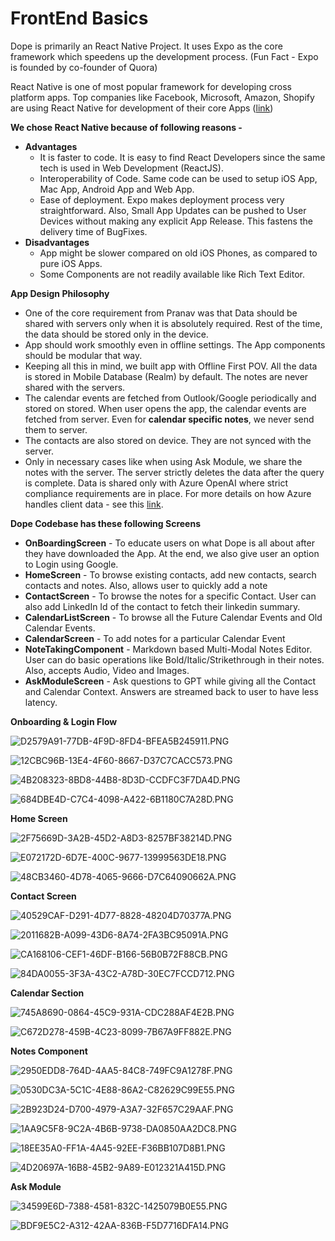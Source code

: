 # FrontEnd Basics

Dope is primarily an React Native Project. 
It uses Expo as the core framework which speedens up the development process. (Fun Fact - Expo is founded by co-founder of Quora)

React Native is one of most popular framework for developing cross platform apps. Top companies like Facebook, Microsoft, Amazon, Shopify are using React Native for development of their core Apps ([link](https://reactnative.dev/showcase))

**We chose React Native because of following reasons -** 

- **Advantages**
    - It is faster to code. It is easy to find React Developers since the same tech is used in Web Development (ReactJS).
    - Interoperability of Code. Same code can be used to setup iOS App, Mac App, Android App and Web App.
    - Ease of deployment. Expo makes deployment process very straightforward. Also, Small App Updates can be pushed to User Devices without making any explicit App Release. This fastens the delivery time of BugFixes.
- **Disadvantages**
    - App might be slower compared on old iOS Phones, as compared to pure iOS Apps.
    - Some Components are not readily available like Rich Text Editor.

**App Design Philosophy**

- One of the core requirement from Pranav was that Data should be shared with servers only when it is absolutely required. Rest of the time, the data should be stored only in the device.
- App should work smoothly even in offline settings. The App components should be modular that way.
- Keeping all this in mind, we built app with Offline First POV. All the data is stored in Mobile Database (Realm) by default. The notes are never shared with the servers.
- The calendar events are fetched from Outlook/Google periodically and stored on stored. When user opens the app, the calendar events are fetched from server. Even for **calendar specific notes**, we never send them to server.
- The contacts are also stored on device. They are not synced with the server.
- Only in necessary cases like when using Ask Module, we share the notes with the server. The server strictly deletes the data after the query is complete. Data is shared only with Azure OpenAI where strict compliance requirements are in place. For more details on how Azure handles client data - see this [link](https://learn.microsoft.com/en-us/legal/cognitive-services/openai/data-privacy).

**Dope Codebase has these following Screens**

- **OnBoardingScreen** - To educate users on what Dope is all about after they have downloaded the App. At the end, we also give user an option to Login using Google.
- **HomeScreen** - To browse existing contacts, add new contacts, search contacts and notes. Also, allows user to quickly add a note
- **ContactScreen** - To browse the notes for a specific Contact. User can also add LinkedIn Id of the contact to fetch their linkedin summary.
- **CalendarListScreen** - To browse all the Future Calendar Events and Old Calendar Events.
- **CalendarScreen** - To add notes for a particular Calendar Event
- **NoteTakingComponent** - Markdown based Multi-Modal Notes Editor. User can do basic operations like Bold/Italic/Strikethrough in their notes. Also, accepts Audio, Video and Images.
- **AskModuleScreen** - Ask questions to GPT while giving all the Contact and Calendar Context. Answers are streamed back to user to have less latency.

**Onboarding & Login Flow**

![D2579A91-77DB-4F9D-8FD4-BFEA5B245911.PNG](App%20Flow%201581096c68b64f9c9be3c87d632eabd7/D2579A91-77DB-4F9D-8FD4-BFEA5B245911.png)

![12CBC96B-13E4-4F60-8667-D37C7CACC573.PNG](App%20Flow%201581096c68b64f9c9be3c87d632eabd7/12CBC96B-13E4-4F60-8667-D37C7CACC573.png)

![4B208323-8BD8-44B8-8D3D-CCDFC3F7DA4D.PNG](App%20Flow%201581096c68b64f9c9be3c87d632eabd7/4B208323-8BD8-44B8-8D3D-CCDFC3F7DA4D.png)

![684DBE4D-C7C4-4098-A422-6B1180C7A28D.PNG](App%20Flow%201581096c68b64f9c9be3c87d632eabd7/684DBE4D-C7C4-4098-A422-6B1180C7A28D.png)

**Home Screen**

![2F75669D-3A2B-45D2-A8D3-8257BF38214D.PNG](App%20Flow%201581096c68b64f9c9be3c87d632eabd7/2F75669D-3A2B-45D2-A8D3-8257BF38214D.png)

![E072172D-6D7E-400C-9677-13999563DE18.PNG](App%20Flow%201581096c68b64f9c9be3c87d632eabd7/E072172D-6D7E-400C-9677-13999563DE18.png)

![48CB3460-4D78-4065-9666-D7C64090662A.PNG](App%20Flow%201581096c68b64f9c9be3c87d632eabd7/48CB3460-4D78-4065-9666-D7C64090662A.png)

**Contact Screen**

![40529CAF-D291-4D77-8828-48204D70377A.PNG](App%20Flow%201581096c68b64f9c9be3c87d632eabd7/40529CAF-D291-4D77-8828-48204D70377A.png)

![2011682B-A099-43D6-8A74-2FA3BC95091A.PNG](App%20Flow%201581096c68b64f9c9be3c87d632eabd7/2011682B-A099-43D6-8A74-2FA3BC95091A.png)

![CA168106-CEF1-46DF-B166-56B0B72F88CB.PNG](App%20Flow%201581096c68b64f9c9be3c87d632eabd7/CA168106-CEF1-46DF-B166-56B0B72F88CB.png)

![84DA0055-3F3A-43C2-A78D-30EC7FCCD712.PNG](App%20Flow%201581096c68b64f9c9be3c87d632eabd7/84DA0055-3F3A-43C2-A78D-30EC7FCCD712.png)

**Calendar Section**

![745A8690-0864-45C9-931A-CDC288AF4E2B.PNG](App%20Flow%201581096c68b64f9c9be3c87d632eabd7/745A8690-0864-45C9-931A-CDC288AF4E2B.png)

![C672D278-459B-4C23-8099-7B67A9FF882E.PNG](App%20Flow%201581096c68b64f9c9be3c87d632eabd7/C672D278-459B-4C23-8099-7B67A9FF882E.png)

**Notes Component**

![2950EDD8-764D-4AA5-84C8-749FC9A1278F.PNG](App%20Flow%201581096c68b64f9c9be3c87d632eabd7/2950EDD8-764D-4AA5-84C8-749FC9A1278F.png)

![0530DC3A-5C1C-4E88-86A2-C82629C99E55.PNG](App%20Flow%201581096c68b64f9c9be3c87d632eabd7/0530DC3A-5C1C-4E88-86A2-C82629C99E55.png)

![2B923D24-D700-4979-A3A7-32F657C29AAF.PNG](App%20Flow%201581096c68b64f9c9be3c87d632eabd7/2B923D24-D700-4979-A3A7-32F657C29AAF.png)

![1AA9C5F8-9C2A-4B6B-9738-DA0850AA2DC8.PNG](App%20Flow%201581096c68b64f9c9be3c87d632eabd7/1AA9C5F8-9C2A-4B6B-9738-DA0850AA2DC8.png)

![18EE35A0-FF1A-4A45-92EE-F36BB107D8B1.PNG](App%20Flow%201581096c68b64f9c9be3c87d632eabd7/18EE35A0-FF1A-4A45-92EE-F36BB107D8B1.png)

![4D20697A-16B8-45B2-9A89-E012321A415D.PNG](App%20Flow%201581096c68b64f9c9be3c87d632eabd7/4D20697A-16B8-45B2-9A89-E012321A415D.png)

**Ask Module**

![34599E6D-7388-4581-832C-1425079B0E55.PNG](App%20Flow%201581096c68b64f9c9be3c87d632eabd7/34599E6D-7388-4581-832C-1425079B0E55.png)

![BDF9E5C2-A312-42AA-836B-F5D7716DFA14.PNG](App%20Flow%201581096c68b64f9c9be3c87d632eabd7/BDF9E5C2-A312-42AA-836B-F5D7716DFA14.png)